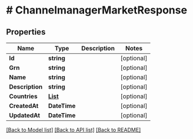 # # ChannelmanagerMarketResponse


## Properties 


Name | Type | Description | Notes
------------ | ------------- | ------------- | -------------
**Id**| **string** |   | [optional]
**Grn**| **string** |   | [optional]
**Name**| **string** |   | [optional]
**Description**| **string** |   | [optional]
**Countries**| [**List<ChannelmanagerCountryCode>**](ChannelmanagerCountryCode.md) |   | [optional]
**CreatedAt**| **DateTime** |   | [optional]
**UpdatedAt**| **DateTime** |   | [optional]


[[Back to Model list]](../../README.md#models) [[Back to API list]](../../README.md#endpoints) [[Back to README]](../../README.md)

